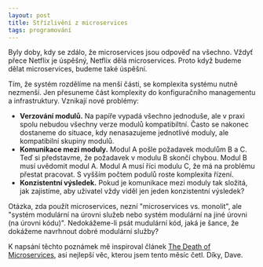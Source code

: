 ```yaml
---
layout: post
title: Střízlivění z microservices
tags: programování
---
```


Byly doby, kdy se zdálo, že microservices jsou odpověď na všechno.
Vždyť přece Netflix je úspěšný, Netflix dělá microservices.
Proto když budeme dělat microservices, budeme také úspěšní.

<!--more-->

Tím, že systém rozdělíme na menší části, se komplexita systému nutně nezmenší.
Jen přesuneme část komplexity do konfiguračního managementu a infrastruktury.
Vznikají nové problémy:

- **Verzování modulů.** Na papíře vypadá všechno jednoduše, ale v praxi spolu nebudou
všechny verze modulů kompatibiltní. Často se nakonec dostaneme do situace, kdy nenasazujeme jednotlivé
moduly, ale kompatibilní skupiny modulů.
- **Komunikace mezi moduly.** Modul A pošle požadavek modulům B a C. Teď si představme, že požadavek v modulu B skončí chybou.
Modul B musí uvědomit modul A. Modul A musí říci modulu C, že má na problému přestat pracovat.
S vyšším počtem podulů roste komplexita řízení.
- **Konzistentní výsledek.** Pokud je komunikace mezi moduly tak složitá, jak zajistíme, aby uživatel vždy viděl jen jeden
konzistentní výsledek?

Otázka, zda použít microservices, nezní "microservices vs. monolit", ale "systém modulární
na úrovni služeb nebo systém modulární na jiné úrovni (na úrovni kódu)".
Nedokážeme-li psát mudulární kód, jaká je šance, že dokážeme navrhnout dobré modulární služby?

K napsání těchto poznámek mě inspiroval článek
[The Death of Microservices](https://dwmkerr.com/the-death-of-microservice-madness-in-2018/),
asi nejlepší věc, kterou jsem tento měsíc četl. Díky, Dave.
